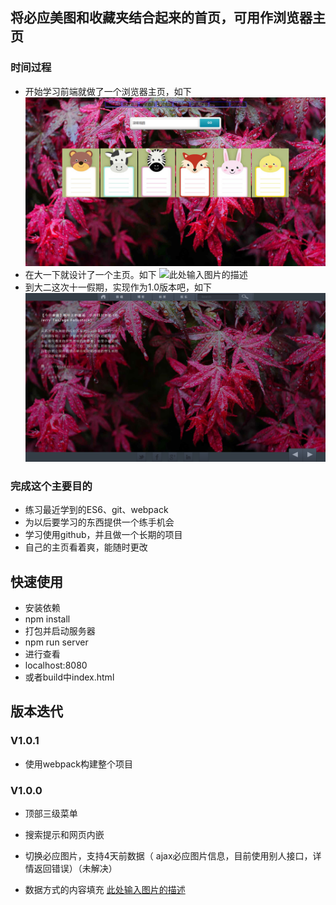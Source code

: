 ## 将必应美图和收藏夹结合起来的首页，可用作浏览器主页
### 时间过程
* 开始学习前端就做了一个浏览器主页，如下![此处输入图片的描述](https://raw.githubusercontent.com/vivatoviva/demo/master/home-page/display-img/30562687.png)
* 在大一下就设计了一个主页。如下
![此处输入图片的描述][2]
* 到大二这次十一假期，实现作为1.0版本吧，如下![此处输入图片的描述](https://raw.githubusercontent.com/vivatoviva/demo/master/home-page/display-img/18839102.png)
### 完成这个主要目的
 * 练习最近学到的ES6、git、webpack
 * 为以后要学习的东西提供一个练手机会
 * 学习使用github，并且做一个长期的项目
 * 自己的主页看着爽，能随时更改

## 快速使用
* 安装依赖
* npm install
* 打包并启动服务器
* npm run server
* 进行查看
* localhost:8080
* 或者build中index.html





## 版本迭代


### V1.0.1

* 使用webpack构建整个项目

### V1.0.0
* 顶部三级菜单
* 搜索提示和网页内嵌
* 切换必应图片，支持4天前数据（ ajax必应图片信息，目前使用别人接口，详情返回错误）（未解决）
* 数据方式的内容填充
[此处输入图片的描述](https://raw.githubusercontent.com/vivatoviva/demo/master/home-page/display-img/18839102.png)


  [1]: http://oquq74tfk.bkt.clouddn.com/17-10-8/30562687.jpg
  [2]: http://oquq74tfk.bkt.clouddn.com/17-10-8/37121698.jpg
  [3]: http://oquq74tfk.bkt.clouddn.com/17-10-8/18839102.jpg
  [4]: http://oquq74tfk.bkt.clouddn.com/17-10-8/18839102.jpg

